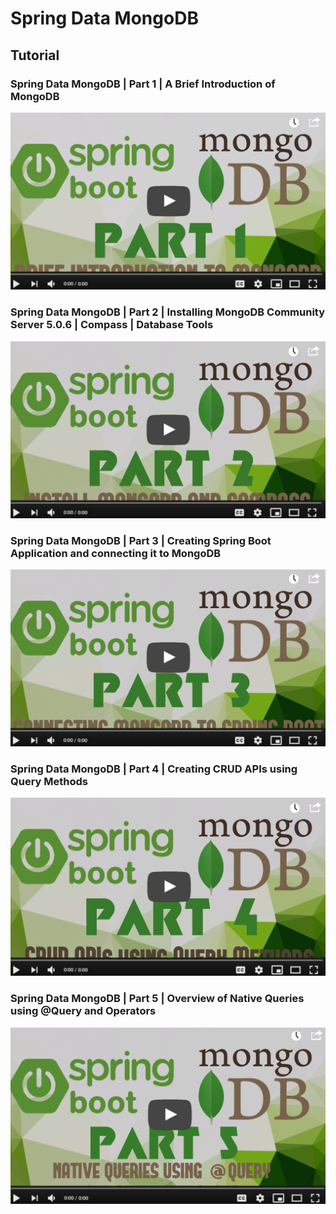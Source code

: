# Spring Data MongoDB

## Tutorial

### Spring Data MongoDB | Part 1 | A Brief Introduction of MongoDB

[![VKS Tech](https://raw.githubusercontent.com/vks-tech/SpringDataMongoDb/master/src/main/resources/static/part1-thumbnail.jpg)](https://www.youtube.com/watch?v=7DX5SOLkAW4)

### Spring Data MongoDB | Part 2 | Installing MongoDB Community Server 5.0.6 | Compass | Database Tools

[![VKS Tech](https://raw.githubusercontent.com/vks-tech/SpringDataMongoDb/master/src/main/resources/static/part2-thumbnail.jpg)](https://www.youtube.com/watch?v=VU78he6r1_k)

### Spring Data MongoDB | Part 3 | Creating Spring Boot Application and connecting it to MongoDB

[![VKS Tech](https://raw.githubusercontent.com/vks-tech/SpringDataMongoDb/master/src/main/resources/static/part3-thumbnail.jpg)](https://www.youtube.com/watch?v=0I-HglrL2UQ)

### Spring Data MongoDB | Part 4 | Creating CRUD APIs using Query Methods

[![VKS Tech](https://raw.githubusercontent.com/vks-tech/SpringDataMongoDb/master/src/main/resources/static/part4-thumbnail.jpg)](https://www.youtube.com/watch?v=PghWjF9Xqh8)

### Spring Data MongoDB | Part 5 | Overview of Native Queries using @Query and Operators

[![VKS Tech](https://raw.githubusercontent.com/vks-tech/SpringDataMongoDb/master/src/main/resources/static/part5-thumbnail.jpg)](https://www.youtube.com/watch?v=-7ojzw3Crvc)
